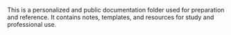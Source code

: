 This is a personalized and public documentation folder used for preparation and reference. It contains notes, templates, and resources for study and professional use.
